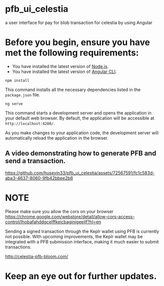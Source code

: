 # pfb_ui_celestia
a user interface for pay for blob transaction for celestia by using Angular 

# Before you begin, ensure you have met the following requirements:

* You have installed the latest version of [Node.js](https://nodejs.org/).
* You have installed the latest version of [Angular CLI](https://cli.angular.io/).

`npm install`

This command installs all the necessary dependencies listed in the `package.json` file.

`ng serve`


This command starts a development server and opens the application in your default web browser. By default, the application will be accessible at `http://localhost:4200/`.

As you make changes to your application code, the development server will automatically reload the application in the browser.

## A video demonstrating how to generate PFB and send a transaction.

https://github.com/huseyin33/pfb_ui_celestia/assets/72567591/fc1c583d-aba3-4637-8060-9fb42bbee2b8

# NOTE

Please make sure you allow the cors on your browser
https://chrome.google.com/webstore/detail/allow-cors-access-control/lhobafahddgcelffkeicbaginigeejlf?hl=en

Sending a signed transaction through the Keplr wallet using PFB is currently not possible. With upcoming improvements, the Keplr wallet may be integrated with a PFB submission interface, making it much easier to submit transactions. 

http://celestia-pfb-bloom.com/

# Keep an eye out for further updates.
